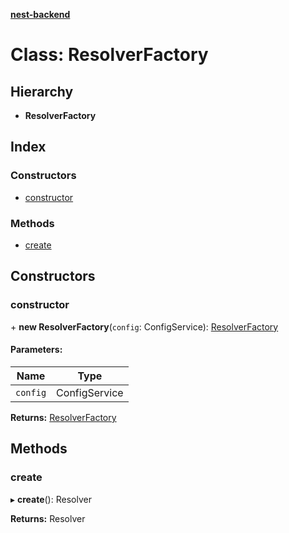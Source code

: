 **[nest-backend](../README.md)**

# Class: ResolverFactory

## Hierarchy

* **ResolverFactory**

## Index

### Constructors

* [constructor](resolverfactory.md#constructor)

### Methods

* [create](resolverfactory.md#create)

## Constructors

### constructor

\+ **new ResolverFactory**(`config`: ConfigService): [ResolverFactory](resolverfactory.md)

#### Parameters:

Name | Type |
------ | ------ |
`config` | ConfigService |

**Returns:** [ResolverFactory](resolverfactory.md)

## Methods

### create

▸ **create**(): Resolver

**Returns:** Resolver
